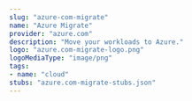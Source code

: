 ```yaml
---
slug: "azure-com-migrate"
name: "Azure Migrate"
provider: "azure.com"
description: "Move your workloads to Azure."
logo: "azure.com-migrate-logo.png"
logoMediaType: "image/png"
tags:
- name: "cloud"
stubs: "azure.com-migrate-stubs.json"
---
```

